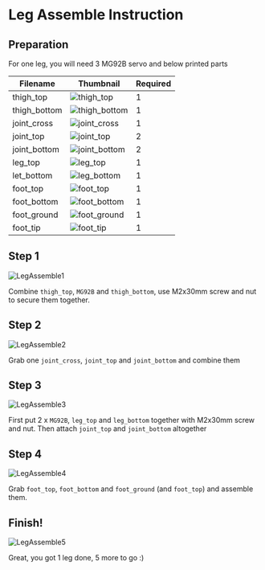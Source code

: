 # Leg Assemble Instruction

## Preparation

For one leg, you will need 3 MG92B servo and below printed parts

Filename | Thumbnail | Required |
-------- | --------- | -------- |
thigh_top | ![thigh_top](files/thigh_top.jpg) | 1 |
thigh_bottom | ![thigh_bottom](files/thigh_bottom.jpg) | 1 |
joint_cross | ![joint_cross](files/joint_cross.jpg) | 1 |
joint_top | ![joint_top](files/joint_top.jpg) | 2 |
joint_bottom | ![joint_bottom](files/joint_bottom.jpg) | 2 |
leg_top | ![leg_top](files/leg_top.jpg) | 1 |
let_bottom | ![leg_bottom](files/leg_bottom.jpg) | 1 |
foot_top | ![foot_top](files/foot_top.jpg) | 1 |
foot_bottom | ![foot_bottom](files/foot_bottom.jpg) | 1 |
foot_ground | ![foot_ground](files/foot_ground.jpg) | 1 |
foot_tip | ![foot_tip](files/foot_tip.jpg) | 1 |

## Step 1

![LegAssemble1](files/mech_leg_1.jpg)

Combine `thigh_top`, `MG92B` and `thigh_bottom`, use M2x30mm screw and nut to secure them together.

## Step 2

![LegAssemble2](files/mech_leg_2.jpg)

Grab one `joint_cross`, `joint_top` and `joint_bottom` and combine them

## Step 3

![LegAssemble3](files/mech_leg_3.jpg)

First put 2 x `MG92B`, `leg_top` and `leg_bottom` together with M2x30mm screw and nut.
Then attach `joint_top` and `joint_bottom` altogether

## Step 4

![LegAssemble4](files/mech_leg_4.jpg)

Grab `foot_top`, `foot_bottom` and `foot_ground` (and `foot_top`) and assemble them.

## Finish!

![LegAssemble5](files/mech_leg_5.jpg)

Great, you got 1 leg done, 5 more to go :)




